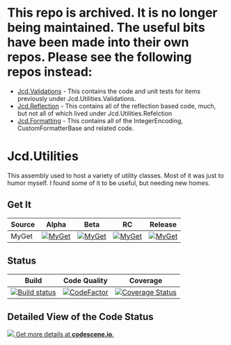 # This repo is archived. It is no longer being maintained. The useful bits have been made into their own repos. Please see the following repos instead:
* [Jcd.Validations](https://github.com/jason-c-daniels/Jcd.Validations) - This contains the code and unit tests for items previously under Jcd.Utilities.Validations.
* [Jcd.Reflection](https://github.com/jason-c-daniels/Jcd.Reflection) - This contains all of the reflection based code, much, but not all of which lived under Jcd.Utilities.Refelction
* [Jcd.Formatting](https://github.com/jason-c-daniels/Jcd.Formatting) - This contains all of the IntegerEncoding, CustomFormatterBase and related code.






# Jcd.Utilities

This assembly used to host a variety of utility classes. Most of it was just to humor myself. I found some of it to be useful, but needing new homes.

## Get It

Source | Alpha | Beta | RC | Release
--- |:---: | :---: | :---: | :---:
MyGet| [![MyGet](https://img.shields.io/myget/jason-c-daniels-alpha/v/Jcd.Utilities.svg)](https://www.myget.org/feed/Details/jason-c-daniels-alpha) | [![MyGet](https://img.shields.io/myget/jason-c-daniels-beta/v/Jcd.Utilities.svg)](https://www.myget.org/feed/Details/jason-c-daniels-beta) | [![MyGet](https://img.shields.io/myget/jason-c-daniels-rc/v/Jcd.Utilities.svg)](https://www.myget.org/feed/Details/jason-c-daniels-rc) | [![MyGet](https://img.shields.io/myget/jason-c-daniels/v/Jcd.Utilities.svg)](https://www.myget.org/feed/Details/jason-c-daniels)



## Status
 Build | Code Quality | Coverage
 :---: | :---: | :---:
[![Build status](https://ci.appveyor.com/api/projects/status/w63sc8tf2y8fxx7s/branch/develop?svg=true)](https://ci.appveyor.com/project/jason-c-daniels/jcd-utilities/branch/develop) | [![CodeFactor](https://www.codefactor.io/repository/github/jason-c-daniels/jcd-utilities/badge)](https://www.codefactor.io/repository/github/jason-c-daniels/jcd-utilities) | [![Coverage Status](https://coveralls.io/repos/github/jason-c-daniels/jcd-utilities/badge.svg?branch=develop)](https://coveralls.io/github/jason-c-daniels/jcd-utilities?branch=develop)
 
 
 ## Detailed View of the Code Status
 [![](https://codescene.io/projects/2934/status.svg) Get more details at **codescene.io**.](https://codescene.io/projects/2934/jobs/latest-successful/results)
